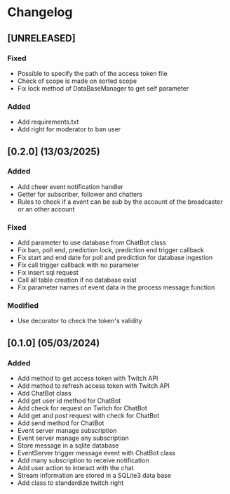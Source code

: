 # Changelog

## [UNRELEASED]

### Fixed
- Possible to specify the path of the access token file
- Check of scope is made on sorted scope
- Fix lock method of DataBaseManager to get self parameter

### Added
- Add requirements.txt
- Add right for moderator to ban user

## [0.2.0] (13/03/2025)

### Added 
- Add cheer event notification handler
- Getter for subscriber, follower and chatters
- Rules to check if a event can be sub by the account of the broadcaster or an other account

### Fixed
- Add parameter to use database from ChatBot class
- Fix ban, poll end, prediction lock, prediction end trigger callback
- Fix start and end date for poll and prediction for database ingestion
- Fix call trigger callback with no parameter
- Fix insert sql request
- Call all table creation if no database exist
- Fix parameter names of event data in the process message function

### Modified
- Use decorator to check the token's validity

## [0.1.0] (05/03/2024)

### Added

- Add method to get access token with Twitch API
- Add method to refresh access token with Twitch API
- Add ChatBot class
- Add get user id method for ChatBot
- Add check for request on Twitch for ChatBot
- Add get and post request with check for ChatBot
- Add send method for ChatBot
- Event server manage subscription
- Event server manage any subscription
- Store message in a sqlite database
- EventServer trigger message event with ChatBot class
- Add many subscription to receive notification
- Add user action to interact with the chat
- Stream information are stored in a SQLite3 data base
- Add class to standardize twitch right
